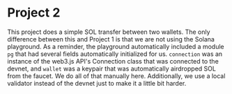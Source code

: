# Project 2
This project does a simple SOL transfer between two wallets. The only difference between this and Project 1 is that we are not using the Solana playground. As a reminder, the playground automatically included a module ```pg``` that had several fields automatically initialized for us. ```connection``` was an instance of the web3.js API's Connection class that was connected to the devnet, and ```wallet``` was a keypair that was automatically airdropped SOL from the faucet. We do all of that manually here. Additionally, we use a local validator instead of the devnet just to make it a little bit harder.
